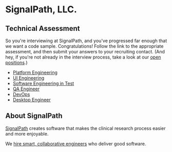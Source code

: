 # SignalPath, LLC.
## Technical Assessment
So you're interviewing at SignalPath, and you've progressed far enough that we want a code sample. Congratulations! Follow the link to the appropriate assessment, and then submit your answers to your recruiting contact. (And hey, if you're not already in the interview process, take a look at our [open positions](http://signalpath.workable.com).)

* [Platform Engineering](platform.md)
* [UI Engineering](ui.md)
* [Software Engineering in Test](set.md)
* [QA Engineer](qa.md)
* [DevOps](devops.md)
* [Desktop Engineer](it.md)

## About SignalPath
[SignalPath](http://www.signalpath.com) creates software that makes the clinical research process easier and more enjoyable.

We [hire smart, collaborative engineers](http://signalpath.workable.com) who deliver good software.

